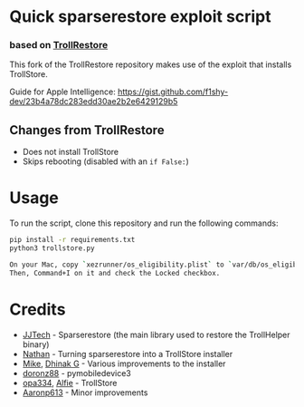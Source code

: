 # Quick sparserestore exploit script 
### based on [TrollRestore](https://github.com/JJTech0130/TrollRestore)

This fork of the TrollRestore repository makes use of the exploit that installs TrollStore.

Guide for Apple Intelligence: https://gist.github.com/f1shy-dev/23b4a78dc283edd30ae2b2e6429129b5

## Changes from TrollRestore
- Does not install TrollStore
- Skips rebooting (disabled with an `if False:`)

# Usage
To run the script, clone this repository and run the following commands:
```sh
pip install -r requirements.txt
python3 trollstore.py

On your Mac, copy `xezrunner/os_eligibility.plist` to `var/db/os_eligibility/eligibility.plist` (delete previous, replace/rename with new one).
Then, Command+I on it and check the Locked checkbox.
```

# Credits
* [JJTech](https://github.com/JJTech0130) - Sparserestore (the main library used to restore the TrollHelper binary)
* [Nathan](https://github.com/verygenericname) - Turning sparserestore into a TrollStore installer
* [Mike](https://github.com/TheMasterOfMike), [Dhinak G](https://github.com/dhinakg) - Various improvements to the installer
* [doronz88](https://github.com/doronz88) - pymobiledevice3
* [opa334](https://github.com/opa334), [Alfie](https://github.com/alfiecg24) - TrollStore
* [Aaronp613](https://x.com/aaronp613) - Minor improvements
